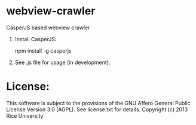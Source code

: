 # webview-crawler

CasperJS based webview crawler

1. Install CasperJS:

    npm install -g casperjs

2. See .js file for usage (in development).

# License:

This software is subject to the provisions of the GNU Affero General Public License Version 3.0 (AGPL). See license.txt for details. Copyright (c) 2013 Rice University